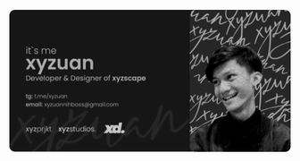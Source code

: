 <p align="center">
  <img src="https://github.com/xyzuan/xyzuan/raw/master/personalcardv10.png"><br>
</p>

